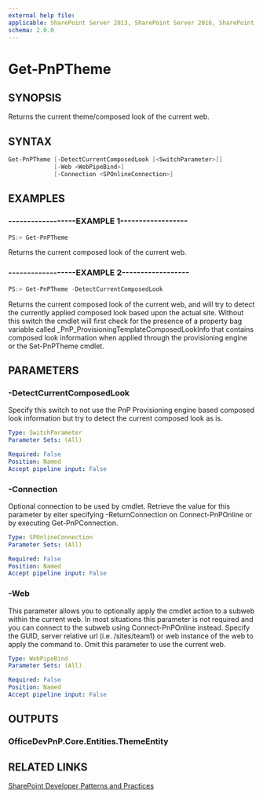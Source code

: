 ```yaml
---
external help file:
applicable: SharePoint Server 2013, SharePoint Server 2016, SharePoint Online
schema: 2.0.0
---
```

# Get-PnPTheme

## SYNOPSIS
Returns the current theme/composed look of the current web.

## SYNTAX 

```powershell
Get-PnPTheme [-DetectCurrentComposedLook [<SwitchParameter>]]
             [-Web <WebPipeBind>]
             [-Connection <SPOnlineConnection>]
```

## EXAMPLES

### ------------------EXAMPLE 1------------------
```powershell
PS:> Get-PnPTheme
```

Returns the current composed look of the current web.

### ------------------EXAMPLE 2------------------
```powershell
PS:> Get-PnPTheme -DetectCurrentComposedLook
```

Returns the current composed look of the current web, and will try to detect the currently applied composed look based upon the actual site. Without this switch the cmdlet will first check for the presence of a property bag variable called _PnP_ProvisioningTemplateComposedLookInfo that contains composed look information when applied through the provisioning engine or the Set-PnPTheme cmdlet.

## PARAMETERS

### -DetectCurrentComposedLook
Specify this switch to not use the PnP Provisioning engine based composed look information but try to detect the current composed look as is.

```yaml
Type: SwitchParameter
Parameter Sets: (All)

Required: False
Position: Named
Accept pipeline input: False
```

### -Connection
Optional connection to be used by cmdlet. Retrieve the value for this parameter by eiter specifying -ReturnConnection on Connect-PnPOnline or by executing Get-PnPConnection.

```yaml
Type: SPOnlineConnection
Parameter Sets: (All)

Required: False
Position: Named
Accept pipeline input: False
```

### -Web
This parameter allows you to optionally apply the cmdlet action to a subweb within the current web. In most situations this parameter is not required and you can connect to the subweb using Connect-PnPOnline instead. Specify the GUID, server relative url (i.e. /sites/team1) or web instance of the web to apply the command to. Omit this parameter to use the current web.

```yaml
Type: WebPipeBind
Parameter Sets: (All)

Required: False
Position: Named
Accept pipeline input: False
```

## OUTPUTS

### OfficeDevPnP.Core.Entities.ThemeEntity

## RELATED LINKS

[SharePoint Developer Patterns and Practices](http://aka.ms/sppnp)